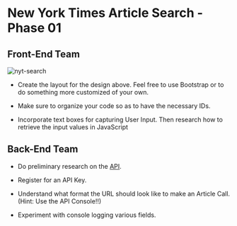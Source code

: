 # New York Times Article Search - Phase 01

## Front-End Team

![nyt-search](Images/nyt.png)

- Create the layout for the design above. Feel free to use Bootstrap or to do something more customized of your own.

- Make sure to organize your code so as to have the necessary IDs.

- Incorporate text boxes for capturing User Input. Then research how to retrieve the input values in JavaScript

## Back-End Team

- Do preliminary research on the [API](http://developer.nytimes.com/article_search_v2.json).

- Register for an API Key.

- Understand what format the URL should look like to make an Article Call. (Hint: Use the API Console!!)

- Experiment with console logging various fields.
